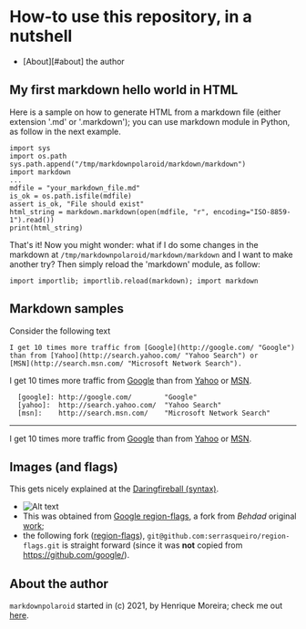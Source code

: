 # How-to use this repository, in a nutshell

- [About][#about] the author

## My first markdown hello world in HTML

Here is a sample on how to generate HTML from a markdown file (either extension '.md' or '.markdown'); you can use markdown module in Python, as follow in the next example.

```
import sys
import os.path
sys.path.append("/tmp/markdownpolaroid/markdown/markdown")
import markdown
...
mdfile = "your_markdown_file.md"
is_ok = os.path.isfile(mdfile)
assert is_ok, "File should exist"
html_string = markdown.markdown(open(mdfile, "r", encoding="ISO-8859-1").read())
print(html_string)
```

That's it!
Now you might wonder: what if I do some changes in the markdown at `/tmp/markdownpolaroid/markdown/markdown` and I want to make another try?
Then simply reload the 'markdown' module, as follow:
```
import importlib; importlib.reload(markdown); import markdown
```

## Markdown samples

Consider the following text

```
I get 10 times more traffic from [Google](http://google.com/ "Google")
than from [Yahoo](http://search.yahoo.com/ "Yahoo Search") or
[MSN](http://search.msn.com/ "Microsoft Network Search").
```

I get 10 times more traffic from [Google](http://google.com/ "Google")
than from [Yahoo](http://search.yahoo.com/ "Yahoo Search") or
[MSN](http://search.msn.com/ "Microsoft Network Search").


```
  [google]: http://google.com/        "Google"
  [yahoo]:  http://search.yahoo.com/  "Yahoo Search"
  [msn]:    http://search.msn.com/    "Microsoft Network Search"
```

---

I get 10 times more traffic from [Google][] than from
[Yahoo][] or [MSN][].

  [google]: http://google.com/        "Google"
  [yahoo]:  http://search.yahoo.com/  "Yahoo Search"
  [msn]:    http://search.msn.com/    "Microsoft Network Search"

## Images (and flags)

This gets nicely explained at the [Daringfireball (syntax)](https://daringfireball.net/projects/markdown/syntax#img "IMAGES").

- ![Alt text][id]
- This was obtained from [Google region-flags][123], a fork from *Behdad* original [work](https://github.com/behdad/region-flags/ "Behdad region-flags");
- the following fork ([region-flags](https://github.com/serrasqueiro/region-flags "Region Flags (fork)")), `git@github.com:serrasqueiro/region-flags.git` is 
straight forward (since it was **not** copied from https://github.com/google/).

[id]: https://github.com/google/region-flags/blob/gh-pages/png/PT.png?raw=true "Portuguese flag"
[id2]: https://raw.githubusercontent.com/serrasqueiro/region-flags/master/png/PT.png "Portuguese flag png"
[123]: https://github.com/google/region-flags/blob/gh-pages/svg/PT.svg "Google region-flags, a fork from Behdad"

## <a name="about"></a>About the author

`markdownpolaroid` started in (c) 2021, by Henrique Moreira; check me out [here](./consider_me.html).

